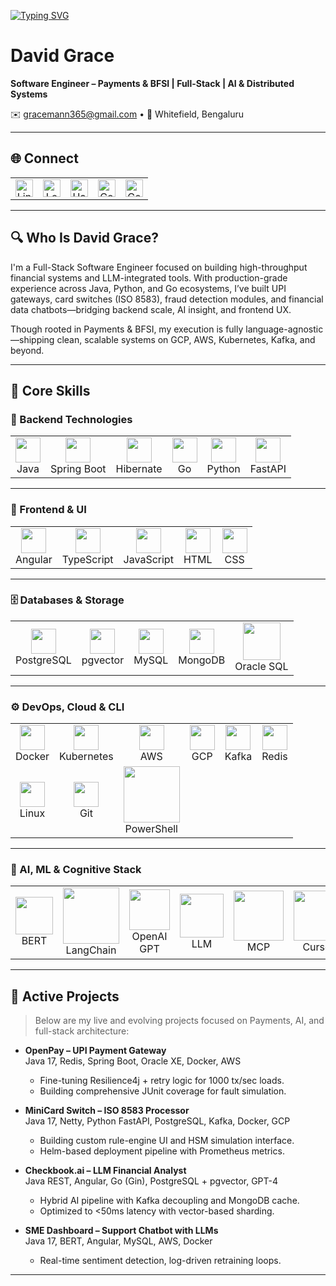 <!-- Typing SVG: Software Engineer > BFSI Specialist -->
[![Typing SVG](https://readme-typing-svg.demolab.com?font=Fira+Code&weight=600&size=28&duration=2500&pause=250&color=1EF723&multiline=false&width=800&lines=Software+Engineer;Building+End-to-End+Payment+Systems+BFSI)](https://git.io/typing-svg)

# David Grace

**Software Engineer – Payments & BFSI | Full-Stack | AI & Distributed Systems**

✉️ [gracemann365@gmail.com](mailto:gracemann365@gmail.com) • 📍 Whitefield, Bengaluru  

---

## 🌐 Connect

<table>
  <tr>
    <td align="center"><a href="https://linkedin.com/in/david-grace" target="_blank"><img src="https://img.shields.io/badge/LinkedIn-Profile-blue?logo=linkedin&style=flat-square" alt="LinkedIn" height="28"/></a></td>
    <td align="center"><a href="https://leetcode.com/gracemann365" target="_blank"><img src="https://img.shields.io/badge/LeetCode-Gracemann365-FFA116?logo=leetcode&style=flat-square" alt="LeetCode" height="28"/></a></td>
    <td align="center"><a href="https://www.hackerrank.com/gracemann365" target="_blank"><img src="https://img.shields.io/badge/HackerRank-Profile-2EC866?logo=hackerrank&style=flat-square" alt="HackerRank" height="28"/></a></td>
    <td align="center"><a href="https://codeforces.com/profile/gracemann111" target="_blank"><img src="https://img.shields.io/badge/Codeforces-Gracemann111-0C1C7D?logo=codeforces&style=flat-square" alt="Codeforces" height="28"/></a></td>
    <td align="center"><a href="https://auth.geeksforgeeks.org/user/gracemann365" target="_blank"><img src="https://img.shields.io/badge/GeeksforGeeks-Gracemann365-F7931E?logo=geeksforgeeks&style=flat-square" alt="GeeksforGeeks" height="28"/></a></td>
  </tr>
</table>

---

## 🔍 Who Is David Grace?

I'm a Full-Stack Software Engineer focused on building high-throughput financial systems and LLM-integrated tools. With production-grade experience across Java, Python, and Go ecosystems, I’ve built UPI gateways, card switches (ISO 8583), fraud detection modules, and financial data chatbots—bridging backend scale, AI insight, and frontend UX.

Though rooted in Payments & BFSI, my execution is fully language-agnostic—shipping clean, scalable systems on GCP, AWS, Kubernetes, Kafka, and beyond.

---

## 💼 Core Skills

### 🧩 Backend Technologies

<table align="center">
  <tr>
    <td align="center"><img src="https://skillicons.dev/icons?i=java" width="40"/><br>Java</td>
    <td align="center"><img src="https://skillicons.dev/icons?i=spring" width="40"/><br>Spring Boot</td>
    <td align="center"><img src="https://skillicons.dev/icons?i=hibernate" width="40"/><br>Hibernate</td>
    <td align="center"><img src="https://skillicons.dev/icons?i=go" width="40"/><br>Go</td>
    <td align="center"><img src="https://skillicons.dev/icons?i=python" width="40"/><br>Python</td>
    <td align="center"><img src="https://avatars.githubusercontent.com/u/156354296?s=280&v=4" width="40"/><br>FastAPI</td>
  </tr>
</table>

---

### 🎨 Frontend & UI

<table align="center">
  <tr>
    <td align="center"><img src="https://skillicons.dev/icons?i=angular" width="40"/><br>Angular</td>
    <td align="center"><img src="https://skillicons.dev/icons?i=typescript" width="40"/><br>TypeScript</td>
    <td align="center"><img src="https://skillicons.dev/icons?i=javascript" width="40"/><br>JavaScript</td>
    <td align="center"><img src="https://skillicons.dev/icons?i=html" width="40"/><br>HTML</td>
    <td align="center"><img src="https://skillicons.dev/icons?i=css" width="40"/><br>CSS</td>
  </tr>
</table>

---

### 🗄️ Databases & Storage

<table align="center">
  <tr>
    <td align="center"><img src="https://skillicons.dev/icons?i=postgres" width="40"/><br>PostgreSQL</td>
    <td align="center"><img src="https://assets.findstack.com/a6rqb1bk0id3f1cuccnimhud78jm" width="40"/><br>pgvector</td>
    <td align="center"><img src="https://skillicons.dev/icons?i=mysql" width="40"/><br>MySQL</td>
    <td align="center"><img src="https://skillicons.dev/icons?i=mongodb" width="40"/><br>MongoDB</td>
    <td align="center"><img src="https://img.favpng.com/13/12/4/computer-icons-oracle-database-clip-art-png-favpng-dAbFDUh5yF5uMwzPn3XRtpVSS.jpg" width="60"/><br>Oracle SQL</td>
  </tr>
</table>

---

### ⚙️ DevOps, Cloud & CLI

<table align="center">
  <tr>
    <td align="center"><img src="https://skillicons.dev/icons?i=docker" width="40"/><br>Docker</td>
    <td align="center"><img src="https://skillicons.dev/icons?i=kubernetes" width="40"/><br>Kubernetes</td>
    <td align="center"><img src="https://skillicons.dev/icons?i=aws" width="40"/><br>AWS</td>
    <td align="center"><img src="https://skillicons.dev/icons?i=gcp" width="40"/><br>GCP</td>
    <td align="center"><img src="https://skillicons.dev/icons?i=kafka" width="40"/><br>Kafka</td>
    <td align="center"><img src="https://skillicons.dev/icons?i=redis" width="40"/><br>Redis</td>
  </tr>
  <tr>
    <td align="center"><img src="https://skillicons.dev/icons?i=linux" width="40"/><br>Linux</td>
    <td align="center"><img src="https://skillicons.dev/icons?i=git" width="40"/><br>Git</td>
    <td align="center"><img src="https://img.shields.io/badge/PowerShell-Scripting-blue?style=flat-square" width="90"/><br>PowerShell</td>
  </tr>
</table>

---

### 🧠 AI, ML & Cognitive Stack

<table align="center">
  <tr>
    <td align="center"><img src="https://aip.media/wp-content/uploads/2019/11/Google_BERT_v1.jpg" width="60"/><br>BERT</td>
    <td align="center"><img src="https://yt3.googleusercontent.com/7aMstlSvB1R2xAAOxF91vHWtAX2bhptsv6ROXPglCOyax0HKc8AATSYbqKr-10u4WvJ-e08b7Qg=s900-c-k-c0x00ffffff-no-rj" width="90"/><br>LangChain</td>
    <td align="center"><img src="https://platform.theverge.com/wp-content/uploads/sites/2/2025/02/openai-old-logo.png?quality=90&strip=all&crop=7.8125%2C0%2C84.375%2C100&w=2400" width="65"/><br>OpenAI GPT</td>
    <td align="center"><img src="https://img.shields.io/badge/LLM-Stack-orange?style=flat-square" width="70"/><br>LLM</td>
    <td align="center"><img src="https://img.shields.io/badge/MCP-Cognitive-purple?style=flat-square" width="80"/><br>MCP</td>
    <td align="center"><img src="https://paulstamatiou.com/_next/image?url=%2Fgear%2Fcursor-app-icon.png&w=3840&q=75" width="80"/><br>Cursor</td>
  </tr>
</table>


---

## 🚀 Active Projects

> Below are my live and evolving projects focused on Payments, AI, and full-stack architecture:

- **OpenPay – UPI Payment Gateway**  
  Java 17, Redis, Spring Boot, Oracle XE, Docker, AWS  
  - Fine-tuning Resilience4j + retry logic for 1000 tx/sec loads.  
  - Building comprehensive JUnit coverage for fault simulation.

- **MiniCard Switch – ISO 8583 Processor**  
  Java 17, Netty, Python FastAPI, PostgreSQL, Kafka, Docker, GCP  
  - Building custom rule-engine UI and HSM simulation interface.  
  - Helm-based deployment pipeline with Prometheus metrics.

- **Checkbook.ai – LLM Financial Analyst**  
  Java REST, Angular, Go (Gin), PostgreSQL + pgvector, GPT-4  
  - Hybrid AI pipeline with Kafka decoupling and MongoDB cache.  
  - Optimized to <50ms latency with vector-based sharding.

- **SME Dashboard – Support Chatbot with LLMs**  
  Java 17, BERT, Angular, MySQL, AWS, Docker  
  - Real-time sentiment detection, log-driven retraining loops.

---
